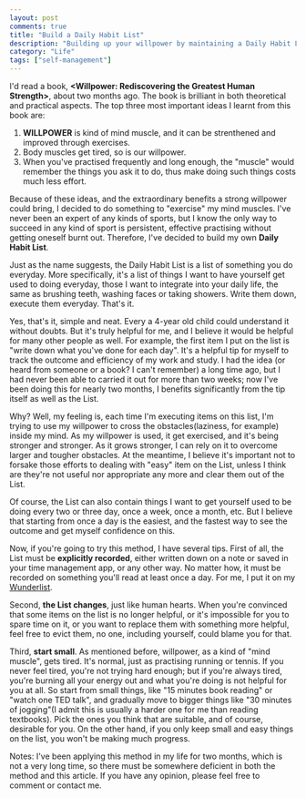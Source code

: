 ```yaml
---
layout: post
comments: true
title: "Build a Daily Habit List"
description: "Building up your willpower by maintaining a Daily Habit List for yourself"
category: "Life"
tags: ["self-management"]
---
```


I'd read a book, **&lt;Willpower: Rediscovering the Greatest Human Strength&gt;**, about two months ago. The book is brilliant in both theoretical and practical aspects. The top three most important ideas I learnt from this book are:  

1. **WILLPOWER** is kind of mind muscle, and it can be strenthened and improved through exercises. 
2. Body muscles get tired, so is our willpower. 
3. When you've practised frequently and long enough, the "muscle" would remember the things you ask it to do, thus make doing such things costs much less effort.   

Because of these ideas, and the extraordinary benefits a strong willpower could bring, I decided to do something to "exercise" my mind muscles. I've never been an expert of any kinds of sports, but I know the only way to succeed in any kind of sport is persistent, effective practising without getting oneself burnt out. Therefore, I've decided to build my own **Daily Habit List**.  

Just as the name suggests, the Daily Habit List is a list of something you do everyday. More specifically, it's a list of things I want to have yourself get used to doing everyday, those I want to integrate into your daily life, the same as brushing teeth, washing faces or taking showers. Write them down, execute them everyday. That's it.   

Yes, that's it, simple and neat. Every a 4-year old child could understand it without doubts. But it's truly helpful for me, and I believe it would be helpful for many other people as well. For example, the first item I put on the list is "write down what you've done for each day". It's a helpful tip for myself to track the outcome and efficiency of my work and study. I had the idea (or heard from someone or a book? I can't remember) a long time ago, but I had never been able to carried it out for more than two weeks; now I've been doing this for nearly two months, I benefits significantly from the tip itself as well as the List.   

Why? Well, my feeling is, each time I'm executing items on this list, I'm trying to use my willpower to cross the obstacles(laziness, for example) inside my mind. As my willpower is used, it get exercised, and it's being stronger and stronger. As it grows stronger, I can rely on it to overcome larger and tougher obstacles. At the meantime, I believe it's important not to forsake those efforts to dealing with "easy" item on the List, unless I think are they're not useful nor appropriate any more and clear them out of the List.  

Of course, the List can also contain things I want to get yourself used to be doing every two or three day, once a week, once a month, etc. But I believe that starting from once a day is the easiest, and the fastest way to see the outcome and get myself confidence on this.  

Now, if you're going to try this method, I have several tips. First of all, the List must be **explicitly recorded**, either written down on a note or saved in your time management app, or any other way. No matter how, it must be recorded on something you'll read at least once a day. For me, I put it on my [Wunderlist](https://www.wunderlist.com/).   

Second, **the List changes**, just like human hearts. When you're convinced that some items on the list is no longer helpful, or it's impossible for you to spare time on it, or you want to replace them with something more helpful, feel free to evict them, no one, including yourself, could blame you for that.   

Third, **start small**. As mentioned before, willpower, as a kind of "mind muscle", gets tired. It's normal, just as practising running or tennis. If you never feel tired, you're not trying hard enough; but if you're always tired, you're burning all your energy out and what you're doing is not helpful for you at all. So start from small things, like "15 minutes book reading" or "watch one TED talk", and gradually move to bigger things like "30 minutes of jogging"(I admit this is usually a harder one for me than reading textbooks). Pick the ones you think that are suitable, and of course, desirable for you. On the other hand, if you only keep small and easy things on the list, you won't be making much progress.   

Notes: I've been applying this method in my life for two months, which is not a very long time, so there must be somewhere deficient in both the method and this article. If you have any opinion, please feel free to comment or contact me. 
